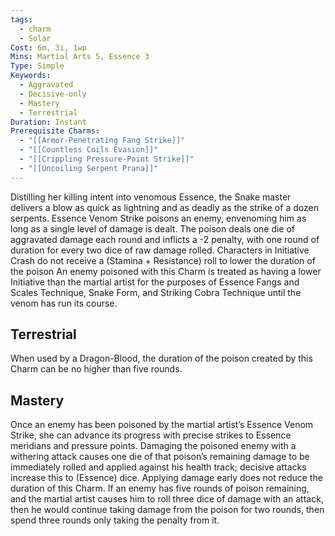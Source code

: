 ```yaml
---
tags:
  - charm
  - Solar
Cost: 6m, 3i, 1wp
Mins: Martial Arts 5, Essence 3
Type: Simple
Keywords:
  - Aggravated
  - Decisive-only
  - Mastery
  - Terrestrial
Duration: Instant
Prerequisite Charms:
  - "[[Armor-Penetrating Fang Strike]]"
  - "[[Countless Coils Evasion]]"
  - "[[Crippling Pressure-Point Strike]]"
  - "[[Uncoiling Serpent Prana]]"
---
```

Distilling her killing intent into venomous Essence, the Snake master delivers a blow as quick as lightning and as deadly as the strike of a dozen serpents. Essence Venom Strike poisons an enemy, envenoming him as long as a single level of damage is dealt. The poison deals one die of aggravated damage each round and inflicts a -2 penalty, with one round of duration for every two dice of raw damage rolled. Characters in Initiative Crash do not receive a (Stamina + Resistance) roll to lower the duration of the poison An enemy poisoned with this Charm is treated as having a lower Initiative than the martial artist for the purposes of Essence Fangs and Scales Technique, Snake Form, and Striking Cobra Technique until the venom has run its course. 

## Terrestrial

When used by a Dragon-Blood, the duration of the poison created by this Charm can be no higher than five rounds. 

## Mastery

Once an enemy has been poisoned by the martial artist’s Essence Venom Strike, she can advance its progress with precise strikes to Essence meridians and pressure points. Damaging the poisoned enemy with a withering attack causes one die of that poison’s remaining damage to be immediately rolled and applied against his health track; decisive attacks increase this to (Essence) dice. Applying damage early does not reduce the duration of this Charm. If an enemy has five rounds of poison remaining, and the martial artist causes him to roll three dice of damage with an attack, then he would continue taking damage from the poison for two rounds, then spend three rounds only taking the penalty from it. 